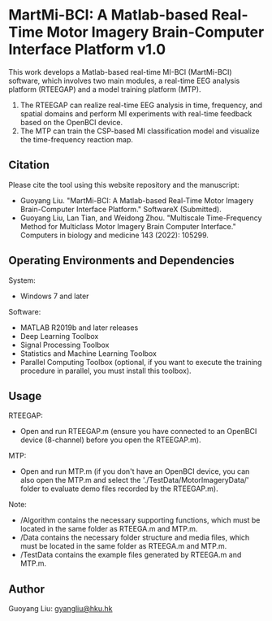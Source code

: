 # MartMi-BCI: A Matlab-based Real-Time Motor Imagery Brain-Computer Interface Platform v1.0

This work develops a Matlab-based real-time MI-BCI (MartMi-BCI) software, which involves two main modules, a real-time EEG analysis platform (RTEEGAP) and a model training platform (MTP). 
1. The RTEEGAP can realize real-time EEG analysis in time, frequency, and spatial domains and perform MI experiments with real-time feedback based on the OpenBCI device. 
2. The MTP can train the CSP-based MI classification model and visualize the time-frequency reaction map.

## Citation

Please cite the tool using this website repository and the manuscript:

- Guoyang Liu. "MartMi-BCI: A Matlab-based Real-Time Motor Imagery Brain-Computer Interface Platform." SoftwareX (Submitted).
- Guoyang Liu, Lan Tian, and Weidong Zhou. "Multiscale Time-Frequency Method for Multiclass Motor Imagery Brain Computer Interface." Computers in biology and medicine 143 (2022): 105299.


## Operating Environments and Dependencies

System:
- Windows 7 and later

Software:
- MATLAB R2019b and later releases
- Deep Learning Toolbox
- Signal Processing Toolbox
- Statistics and Machine Learning Toolbox
- Parallel Computing Toolbox (optional, if you want to execute the training procedure in parallel, you must install this toolbox).

## Usage

RTEEGAP:
- Open and run RTEEGAP.m (ensure you have connected to an OpenBCI device (8-channel) before you open the RTEEGAP.m).

MTP:
- Open and run MTP.m (if you don't have an OpenBCI device, you can also open the MTP.m and select the './TestData/MotorImageryData/' folder to evaluate demo files recorded by the RTEEGAP.m).

Note:
- /Algorithm contains the necessary supporting functions, which must be located in the same folder as RTEEGA.m and MTP.m.
- /Data contains the necessary folder structure and media files, which must be located in the same folder as RTEEGA.m and MTP.m.
- /TestData contains the example files generated by RTEEGA.m and MTP.m.

## Author

Guoyang Liu: gyangliu@hku.hk


